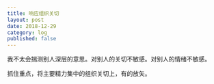 ```yaml
---
title: 响应组织关切
layout: post
date: 2018-12-29
category: log
published: false
---
```


我不太会揣测别人深层的意思。对别人的关切不敏感。对别人的情绪不敏感。

抓住重点，将主要精力集中的组织关切上，有的放矢。
